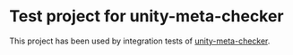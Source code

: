Test project for unity-meta-checker
=================================================================================

This project has been used by integration tests of [unity-meta-checker](https://github.com/DeNA/unity-meta-checker).

